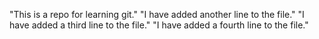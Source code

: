 "This is a repo for learning git."
"I have added another line to the file."
"I have added a third line to the file."
"I have added a fourth line to the file."